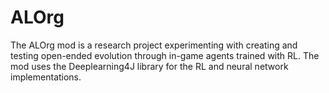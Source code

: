 # ALOrg
The ALOrg mod is a research project experimenting with creating and testing open-ended evolution through in-game agents trained with RL. The mod uses the Deeplearning4J library for the RL and neural network implementations. 

